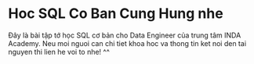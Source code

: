 # Hoc SQL Co Ban Cung Hung nhe
Đây là bài tập tớ học SQL cơ bản cho Data Engineer của trung tâm INDA Academy.
Neu moi nguoi can chi tiet khoa hoc va thong tin ket noi den tai nguyen thi lien he voi to nhe! ^^
